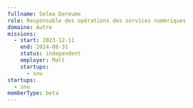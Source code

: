 ```yaml
---
fullname: Selma Dereume
role: Responsable des opérations des services numériques
domaine: Autre
missions:
  - start: 2023-12-11
    end: 2024-08-31
    status: independent
    employer: Malt
    startups:
      - snu
startups:
  - snu
memberType: beta
---
```


